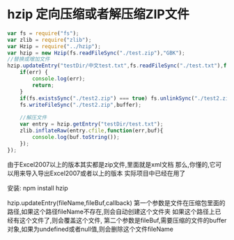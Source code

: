 hzip 定向压缩或者解压缩ZIP文件
====

```javascript
var fs = require("fs");
var zlib = require("zlib");
var Hzip = require("../hzip");
var hzip = new Hzip(fs.readFileSync("./test.zip"),"GBK");
//替换或增加文件
hzip.updateEntry("testDir/中文test.txt",fs.readFileSync("./test.txt"),function(err,buffer){
	if(err) {
		console.log(err);
		return;
	}
	if(fs.existsSync("./test2.zip") === true) fs.unlinkSync("./test2.zip");
	fs.writeFileSync("./test2.zip",buffer);
	
	//解压文件
	var entry = hzip.getEntry("testDir/test.txt");
	zlib.inflateRaw(entry.cfile,function(err,buf){
		console.log(buf.toString());
	});
});
```
由于Excel2007以上的版本其实都是zip文件,里面就是xml文档
那么,你懂的,它可以用来导入导出Excel2007或者以上的版本
实际项目中已经在用了

安装:
npm install hzip

hzip.updateEntry(fileName,fileBuf,callback)
第一个参数是文件在压缩包里面的路径,如果这个路径fileName不存在,则会自动创建这个文件夹
如果这个路径上已经有这个文件了,则会覆盖这个文件,
第二个参数是fileBuf,需要压缩的文件的buffer对象,如果为undefined或者null值,则会删除这个文件fileName
